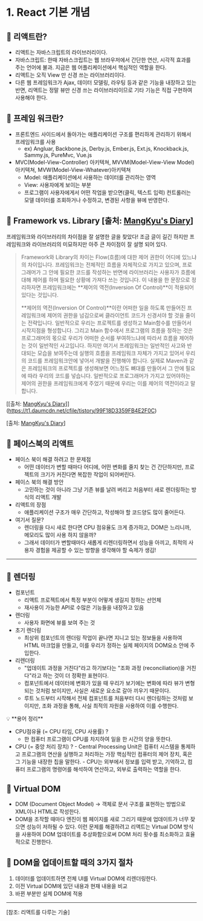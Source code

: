 # 1. React 기본 개념

## 🔖 리액트란?

- 리액트는 자바스크립트의 라이브러리이다.
- 자바스크립트: 한때 자바스크립트는 웹 브라우저에서 간단한 연산, 시각적 효과를 주는 언어에 불과. 지금은 웹 어플리케이션에서 핵심적인 역할을 한다.
- 리액트는 오직 View 만 신경 쓰는 라이브러리이다.
- 다른 웹 프레임워크가 Ajax, 데이터 모델링, 라우팅 등과 같은 기능을 내장하고 있는 반면, 리액트는 정말 뷰만 신경 쓰는 라이브러리이므로 기타 기능은 직접 구현하여 사용해야 한다.

## 🔖 **프레임 워크란?**

- 프론트엔드 사이드에서 돌아가는 애플리케이션 구조를 편리하게 관리하기 위해서 프레임워크를 사용
  - ex) Angluar, Backbone.js, Derby.js, Ember.js, Ext.js, Knockback.js, Sammy.js, PureMvc, Vue.js
- MVC(Model-View-Controller) 아키텍쳐, MVVM(Model-View-View Model) 아키텍쳐, MVW(Model-View-Whatever)아키텍쳐
  - Model: 애플리케이션에서 사용하는 데이터를 관리하는 영역
  - View: 사용자에게 보이는 부분
  - 프로그램이 사용자에게서 어떤 작업을 받으면(클릭, 텍스트 입력) 컨트롤러는 모델 데이터를 조회하거나 수정하고, 변경된 사항을 뷰에 반영한다.

## 🔖 Framework vs. Library [출처: [MangKyu's Diary](https://mangkyu.tistory.com/4)]

프레임워크와 라이브러리의 차이점을 잘 설명한 글을 찾았다! 조금 글이 길긴 하지만 프레임워크와 라이브러리의 미묘하지만 아주 큰 차이점이 잘 설명 되어 있다.

> Framework와 Library의 차이는 Flow(흐름)에 대한 제어 권한이 어디에 있느냐의 차이입니다. 프레임워크는 전체적인 흐름을 자체적으로 가지고 있으며, 프로그래머가 그 안에 필요한 코드를 작성하는 반면에 라이브러리는 사용자가 흐름에 대해 제어를 하며 필요한 상황에 가져다 쓰는 것입니다. 이 내용을 한 문장으로 정리하자면 프레임워크에는 **제어의 역전(Inversion Of Control)**이 적용되어있다는 것입니다.
>
> **제어의 역전(Inversion Of Control)**이란 어떠한 일을 하도록 만들어진 프레임워크에 제어의 권한을 넘김으로써 클라이언트 코드가 신경서야 할 것을 줄이는 전략입니다. 일반적으로 우리는 프로젝트를 생성하고 Main함수를 만들어서 시작지점을 형성합니다. 그리고 Main 함수에서 프로그램의 흐름을 정하는 것은 프로그래머의 몫으로 우리가 어떠한 순서를 부여하느냐에 따라서 흐름을 제어하는 것이 일반적인 사고입니다. 하지만 여기서 프레임워크는 일반적인 사고와 반대되는 모습을 보여주는데 실행의 흐름을 프레임워크 자체가 가지고 있어서 우리의 코드를 프레임워크안에 넣어서 개발을 진행해야 합니다. 실제로 Maven과 같은 프레임워크의 프로젝트를 생성해보면 어느정도 뼈대를 만들어서 그 안에 필요에 따라 우리의 코드를 넣습니다. 일반적으로 프로그래머가 가지고 있어야하는 제어의 권한을 프레임워크에게 주었기 때문에 우리는 이를 제어의 역전이라고 말합니다.

[[출처: [MangKyu's Diary](https://mangkyu.tistory.com/4)]](https://t1.daumcdn.net/cfile/tistory/99F18D3359FB4E2F0C)

[출처: [MangKyu's Diary](https://mangkyu.tistory.com/4)]

## 🔖 **페이스북의 리액트**

- 페이스 북이 해결 하려고 한 문제점
  - 어떤 데이터가 변할 때마다 어디에, 어떤 변화를 줄지 찾는 건 간단하지만, 프로젝트의 크기가 커진다면 복잡한 작업이 되어버린다.
- 페이스 북의 해결 방안
  - 고민하는 것이 아니라 그냥 기존 뷰를 날려 버리고 처음부터 새로 렌더링하는 방식의 리액트 개발
- 리액트의 장점
  - 애플리케이션 구조가 매우 간단하고, 작성해야 할 코드양도 많이 줄어든다.
- 여기서 질문?
  - 렌더링을 다시 새로 한다면 CPU 점유율도 크게 증가하고, DOM은 느리니까, 메모리도 많이 사용 하지 않을까?
  - 그래서 데이터가 변할때마다 새롭게 리렌더링하면서 성능을 아끼고, 최적의 사용자 경험을 제공할 수 있는 방향을 생각해야 할 숙제가 생김!

---

## 🔖 렌더링

- 컴포넌트
  - 리액트 프로젝트에서 특정 부분이 어떻게 생길지 정하는 선언체
  - 재사용이 가능한 API로 수많은 기능들을 내장하고 있음
- 렌더링
  - 사용자 화면에 뷰를 보여 주는 것
- 초기 렌더링
  - 최상위 컴포넌트의 렌더링 작업이 끝나면 지니고 있는 정보들을 사용하여 HTML 마크업을 만들고, 이를 우리가 정하는 실제 페이지의 DOM요소 안에 주입한다.
- 리렌더링
  - "업데이트 과정을 거친다"라고 하기보다는 "조화 과정 (reconciliation)을 거친다"라고 하는 것이 더 정확한 표현이다.
  - 컴포넌트에서 데이터에 변화가 있을 때 우리가 보기에는 변화에 따라 뷰가 변형되는 것처럼 보이지만, 사실은 새로운 요소로 갈아 끼우기 때문이다.
  - 루트 노드부터 시작해서 전체 컴포넌트를 처음부터 다시 렌더링하는 것처럼 보이지만, 조화 과정을 통해, 사실 최적의 자원을 사용하여 이를 수행한다.

<aside>
💡 **용어 정리**

- CPU점유율 (= CPU 타임, CPU 사용률) ?
  - 한 컴퓨터 프로그램이 CPU를 차지하여 일을 한 시간의 양을 뜻한다.
- CPU (= 중앙 처리 장치) ? - Central Processing Unit은 컴퓨터 시스템을 통제하고 프로그램의 연산을 실행하고 처리하는 가장 핵심적인 컴퓨터의 제어 장치, 혹은 그 기능을 내장한 칩을 말한다. - CPU는 외부에서 정보를 입력 받고, 기억하고, 컴퓨터 프로그램의 명령어를 해석하여 연산하고, 외부로 출력하는 역할을 한다.
</aside>

## 🔖 Virtual DOM

- DOM (Document Object Model) → 객체로 문서 구조를 표현하는 방법으로 XML이나 HTML로 작성한다.
- DOM을 조작할 때마다 엔진이 웹 페이지를 새로 그리기 때문에 업데이트가 너무 잦으면 성능이 저하될 수 있다. 이런 문제를 해결하려고 리액트는 Virtual DOM 방식을 사용하여 DOM 업데이트를 추상화함으로써 DOM 처리 횟수를 최소화하고 효율적으로 진행한다.

## 🔖 DOM을 업데이트할 때의 3가지 절차

1. 데이터를 업데이트하면 전체 UI를 Virtual DOM에 리렌더링한다.
2. 이전 Virtual DOM에 있던 내용과 현재 내용을 비교
3. 바뀐 부분만 실제 DOM에 적용

---

[참조: 리액트를 다루는 기술]
